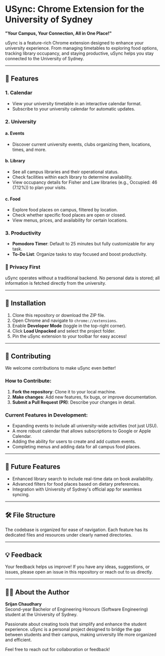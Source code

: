 # USync: Chrome Extension for the University of Sydney  

**"Your Campus, Your Connection, All in One Place!"**

uSync is a feature-rich Chrome extension designed to enhance your university experience. From managing timetables to exploring food options, tracking library occupancy, and staying productive, uSync helps you stay connected to the University of Sydney.

---

## 🚀 Features  

### 1. **Calendar**  
- View your university timetable in an interactive calendar format.  
- Subscribe to your university calendar for automatic updates.  

### 2. **University**  
#### a. **Events**  
- Discover current university events, clubs organizing them, locations, times, and more.  

#### b. **Library**  
- See all campus libraries and their operational status.  
- Check facilities within each library to determine availability.  
- View occupancy details for Fisher and Law libraries (e.g., Occupied: 46 (7.12%)) to plan your visits.  

#### c. **Food**  
- Explore food places on campus, filtered by location.  
- Check whether specific food places are open or closed.  
- View menus, prices, and availability for certain locations.  

### 3. **Productivity**  
- **Pomodoro Timer**: Default to 25 minutes but fully customizable for any task.  
- **To-Do List**: Organize tasks to stay focused and boost productivity.  

### 🔐 **Privacy First**  
uSync operates without a traditional backend. No personal data is stored; all information is fetched directly from the university.  

---

## 🔧 Installation  

1. Clone this repository or download the ZIP file.  
2. Open Chrome and navigate to `chrome://extensions`.  
3. Enable **Developer Mode** (toggle in the top-right corner).  
4. Click **Load Unpacked** and select the project folder.  
5. Pin the uSync extension to your toolbar for easy access!  

---

## 🤝 Contributing  

We welcome contributions to make uSync even better!  

### How to Contribute:  
1. **Fork the repository**: Clone it to your local machine.  
2. **Make changes**: Add new features, fix bugs, or improve documentation.  
3. **Submit a Pull Request (PR)**: Describe your changes in detail.  

### Current Features in Development:  
- Expanding events to include all university-wide activities (not just USU).  
- A more robust calendar that allows subscriptions to Google or Apple Calendar.  
- Adding the ability for users to create and add custom events.  
- Completing menus and adding data for all campus food places.  

---

## 🌟 Future Features  

- Enhanced library search to include real-time data on book availability.  
- Advanced filters for food places based on dietary preferences.  
- Integration with University of Sydney's official app for seamless syncing.  

---

## 🛠 File Structure  

The codebase is organized for ease of navigation. Each feature has its dedicated files and resources under clearly named directories.

---

## 💡 Feedback  

Your feedback helps us improve! If you have any ideas, suggestions, or issues, please open an issue in this repository or reach out to us directly.  

---

## 👨‍💻 About the Author  

**Srijan Chaudhary**  
Second-year Bachelor of Engineering Honours (Software Engineering) student at the University of Sydney.  

Passionate about creating tools that simplify and enhance the student experience. uSync is a personal project designed to bridge the gap between students and their campus, making university life more organized and efficient.  

Feel free to reach out for collaboration or feedback!  

